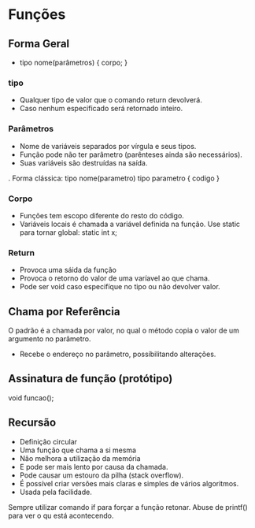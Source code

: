 # Funções

## Forma Geral
 - tipo nome(parâmetros) { corpo; }

### tipo
 - Qualquer tipo de valor que o comando return devolverá.
 - Caso nenhum especificado será retornado inteiro.

### Parâmetros
 - Nome de variáveis separados por vírgula e seus tipos.
 - Função pode não ter parâmetro (parênteses ainda são necessários).
 - Suas variáveis são destruídas na saída.

. Forma clássica:
tipo nome(parametro)
tipo parametro
{
    codigo
}

### Corpo
 - Funções tem escopo diferente do resto do código.
 - Variáveis locais é chamada a variável definida na função.
Use static para tornar global: static int x;

### Return
 - Provoca uma sáida da função
 - Provoca o retorno do valor de uma varíavel ao que chama.
 - Pode ser void caso especifíque no tipo ou não devolver valor.
 
## Chama por Referência
O padrão é a chamada por valor, no qual o método copia o valor de um argumento no parâmetro.

 - Recebe o endereço no parâmetro, possíbilitando alterações.

## Assinatura de função (protótipo)
void funcao();

## Recursão
 - Definição circular
 - Uma função que chama a si mesma
 - Nâo melhora a utilização da memória
 - E pode ser mais lento por causa da chamada.
 - Pode causar um estouro da pilha (stack overflow).
 - É possível criar versões mais claras e simples de vários algoritmos.
 - Usada pela facilidade.

 Sempre utilizar comando if para forçar a função retonar.
 Abuse de printf() para ver o qu está acontecendo.